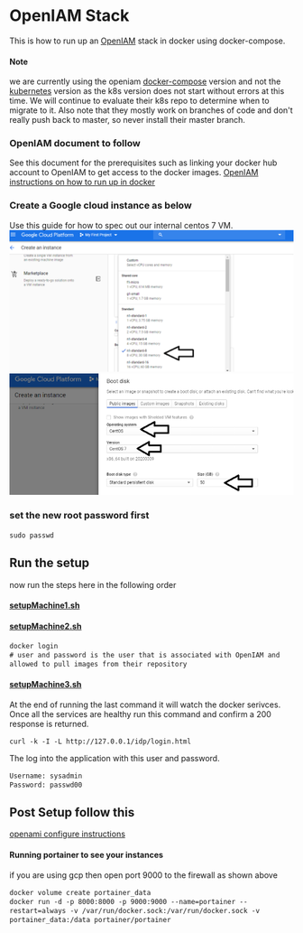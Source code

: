 # OpenIAM Stack
This is how to run up an [OpenIAM](https://www.openiam.com/) stack in docker using docker-compose.

#### Note 
we are currently using the openiam [docker-compose](https://bitbucket.org/openiam/openiam-docker-compose/src/RELEASE-4.2.0.2/) version and not the [kubernetes](https://bitbucket.org/openiam/kubernetes-docker-configuration/src/) version as the k8s version does not start without errors at this time.  We will continue to evaluate their k8s repo to determine when to migrate to it. 
Also note that they mostly work on branches of code and don't really push back to master, so never install their master branch.

### OpenIAM document to follow
See this document for the prerequisites such as linking your docker hub account to OpenIAM to get access to the docker images. 
[OpenIAM instructions on how to run up in docker](http://docs.openiam.com/)

### Create a Google cloud instance as below
Use this guide for how to spec out our internal centos 7 VM.
![GCP Instance](gcp_instance.png)
![GCP OS](gcp_os.png)

### set the new root password first
```
sudo passwd
```

## Run the setup 
now run the steps here in the following order 
#### [setupMachine1.sh](setupMachine1.sh)
#### [setupMachine2.sh](setupMachine2.sh)
```
docker login 
# user and password is the user that is associated with OpenIAM and allowed to pull images from their repository
```
#### [setupMachine3.sh](setupMachine3.sh)

At the end of running the last command it will watch the docker serivces. Once all the services are healthy run this command and confirm a 200 response is returned.
```
curl -k -I -L http://127.0.0.1/idp/login.html
```

The log into the application with this user and password.
```
Username: sysadmin
Password: passwd00
```

## Post Setup follow this
[openami configure instructions](http://docs.openiam.com/docs419/html/docs.htm#Getting%20Started/Getting%20started%20with%20AWS.htm%3FTocPath%3DGetting%2520Started%7C_____2)

#### Running portainer to see your instances
if you are using gcp then open port 9000 to the firewall as shown above
```
docker volume create portainer_data
docker run -d -p 8000:8000 -p 9000:9000 --name=portainer --restart=always -v /var/run/docker.sock:/var/run/docker.sock -v portainer_data:/data portainer/portainer
```